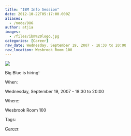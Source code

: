 ```yaml
---
title: "IBM Info Session"
date: 2012-10-22T05:17:00.000Z
aliases:
  - /node/986
author: atjia
images:
  - /files/ibm%20logo.jpg
categories: [Career]
raw_date: Wednesday, September 19, 2007 - 18:30 to 20:00
raw_location: Wesbrook Room 100
---
```


![](/files/ibm%20logo.jpg)

Big Blue is hiring!

When: 

Wednesday, September 19, 2007 - 18:30 to 20:00

Where: 

Wesbrook Room 100

Tags: 

[Career](/career)

